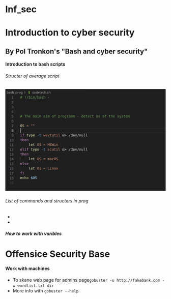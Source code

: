 # Inf_sec

<h1>Introduction to cyber security</h1>
<h2>By Pol Tronkon's "Bash and cyber security"</h2>

<h4>Introduction to bash scripts</h4>

<h6>Structer of average script</h6>

<img src = "./img/avg_sh.png">

<h6>List of commands and structers in prog</h6>

<ul>
    <li><code></code></li>
    <li><code></code></li>
</ul>

<h5>How to work with varibles</h5>




<h1>Offensice Security Base</h1>

<h4>Work with machines</h4>
<ul>
    <li>To skane web page for admins page<code>gobuster -u http://fakebank.com -w wordlist.txt dir</code></li>
    <li>More info with <code>gobuster --help</code></li>
</ul>